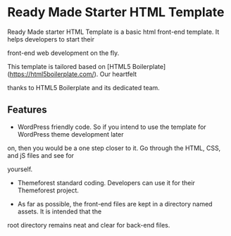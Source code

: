 # Ready Made Starter HTML Template

Ready Made starter HTML Template is a basic html front-end template. It helps developers to start their 

front-end web development on the fly.

This template is tailored based on [HTML5 Boilerplate] (https://html5boilerplate.com/). Our heartfelt 

thanks to HTML5 Boilerplate and its dedicated team.

## Features

* WordPress friendly code. So if you intend to use the template for WordPress theme development later 

on, then you would be a one step closer to it. Go through the HTML, CSS, and jS files and see for 

yourself.

* Themeforest standard coding. Developers can use it for their Themeforest project.

* As far as possible, the front-end files are kept in a directory named assets. It is intended that the 

root directory remains neat and clear for back-end files.
